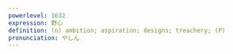```yaml
---
powerlevel: 1632
expression: 野心
definition: (n) ambition; aspiration; designs; treachery; (P)
pronunciation: やしん
---
```

